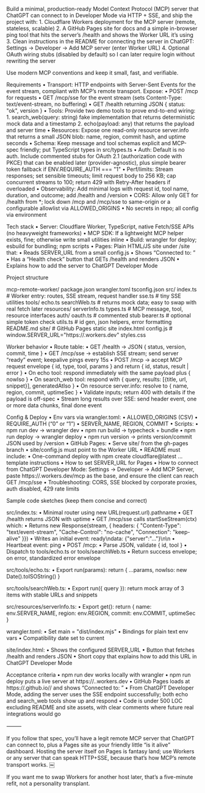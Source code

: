 

Build a minimal, production-ready Model Context Protocol (MCP) server that ChatGPT can connect to in Developer Mode via HTTP + SSE, and ship the project with:
	1.	Cloudflare Workers deployment for the MCP server (remote, stateless, scalable)
	2.	A GitHub Pages site for docs and a simple in-browser ping tool that hits the server’s /health and shows the Worker URL it’s using
	3.	Clean instructions in the README for connecting the server in ChatGPT: Settings → Developer → Add MCP server (enter Worker URL)
	4.	Optional OAuth wiring stubs (disabled by default) so I can later require login without rewriting the server

Use modern MCP conventions and keep it small, fast, and verifiable.

Requirements
	•	Transport: HTTP endpoints with Server-Sent Events for the event stream, compliant with MCP’s remote transport. Expose:
	•	POST /mcp for requests
	•	GET /mcp/sse for the event stream (sets Content-Type: text/event-stream, no buffering)
	•	GET /health returning JSON { status: "ok", version }
	•	Tools: Provide two demo tools to prove end-to-end wiring:
	1.	search_web(query: string) fake implementation that returns deterministic mock data and a timestamp
	2.	echo(payload: any) that returns the payload and server time
	•	Resources: Expose one read-only resource server.info that returns a small JSON blob: name, region, commit hash, and uptime seconds
	•	Schema: Keep message and tool schemas explicit and MCP-spec friendly; put TypeScript types in src/types.ts
	•	Auth: Default is no auth. Include commented stubs for OAuth 2.1 (authorization code with PKCE) that can be enabled later (provider-agnostic), plus simple bearer token fallback if ENV.REQUIRE_AUTH === "1"
	•	Perf/limits: Stream responses; set sensible timeouts; limit request body to 256 KB; cap concurrent streams to 100; return 429 with Retry-After headers if overloaded
	•	Observability: Add minimal logs with request id, tool name, duration, and outcome; add /health and /version
	•	CORS: Allow only GET for /health from *; lock down /mcp and /mcp/sse to same-origin or a configurable allowlist via ALLOWED_ORIGINS
	•	No secrets in repo; all config via environment

Tech stack
	•	Server: Cloudflare Worker, TypeScript, native Fetch/SSE APIs (no heavyweight frameworks)
	•	MCP SDK: If a lightweight MCP helper exists, fine; otherwise write small utilities inline
	•	Build: wrangler for deploy; esbuild for bundling; npm scripts
	•	Pages: Plain HTML/JS site under /site that:
	•	Reads SERVER_URL from a small config.js
	•	Shows “Connected to: ”
	•	Has a “Health check” button that GETs /health and renders JSON
	•	Explains how to add the server to ChatGPT Developer Mode

Project structure

mcp-remote-worker/
  package.json
  wrangler.toml
  tsconfig.json
  src/
    index.ts              # Worker entry: routes, SSE stream, request handler
    sse.ts                # tiny SSE utilities
    tools/
      echo.ts
      searchWeb.ts        # returns mock data; easy to swap with real fetch later
    resources/
      serverInfo.ts
    types.ts              # MCP message, tool, resource interfaces
    auth/
      oauth.ts            # commented stub
      bearer.ts           # optional simple token check
    utils.ts              # id gen, json helpers, error formatting
  README.md
  site/                   # GitHub Pages static site
    index.html
    config.js             # window.SERVER_URL="https://<your-worker>.workers.dev"
    styles.css

Worker behavior
	•	Route table:
	•	GET /health → JSON { status, version, commit, time }
	•	GET /mcp/sse → establish SSE stream; send server “ready” event; keepalive pings every 15s
	•	POST /mcp → accept MCP request envelope { id, type, tool, params } and return { id, status, result | error }
	•	On echo tool: respond immediately with the same payload plus { nowIso }
	•	On search_web tool: respond with { query, results: [{title, url, snippet}], generatedAtIso }
	•	On resource server.info: resolve to { name, region, commit, uptimeSec }
	•	Validate inputs; return 400 with details if the payload is off-spec
	•	Stream long results over SSE: send header event, one or more data chunks, final done event

Config & Deploy
	•	Env vars via wrangler.toml:
	•	ALLOWED_ORIGINS (CSV)
	•	REQUIRE_AUTH (“0” or “1”)
	•	SERVER_NAME, REGION, COMMIT
	•	Scripts:
	•	npm run dev → wrangler dev
	•	npm run build → typecheck + bundle
	•	npm run deploy → wrangler deploy
	•	npm run version → prints version/commit JSON used by /version
	•	GitHub Pages:
	•	Serve site/ from the gh-pages branch
	•	site/config.js must point to the Worker URL
	•	README must include:
	•	One-command deploy with npm create cloudflare@latest ... template instructions
	•	How to set SERVER_URL for Pages
	•	How to connect from ChatGPT Developer Mode: Settings → Developer → Add MCP Server, paste https://<worker>.workers.dev/mcp as the base, and ensure the client can reach GET /mcp/sse
	•	Troubleshooting: CORS, SSE blocked by corporate proxies, auth disabled, 429 rate limits

Sample code sketches (keep them concise and correct)

src/index.ts:
	•	Minimal router using new URL(request.url).pathname
	•	GET /health returns JSON with uptime
	•	GET /mcp/sse calls startSseStream(ctx) which:
	•	Returns new Response(stream, { headers: { "Content-Type": "text/event-stream", "Cache-Control": "no-cache", "Connection": "keep-alive" }})
	•	Writes an initial event: ready\ndata: {"server":"…"}\n\n
	•	Heartbeat event: ping
	•	POST /mcp:
	•	Parse JSON, validate { id, tool }
	•	Dispatch to tools/echo.ts or tools/searchWeb.ts
	•	Return success envelope; on error, standardized error envelope

src/tools/echo.ts:
	•	Export run(params): return { ...params, nowIso: new Date().toISOString() }

src/tools/searchWeb.ts:
	•	Export run({ query }): return mock array of 3 items with stable URLs and snippets

src/resources/serverInfo.ts:
	•	Export get(): return { name: env.SERVER_NAME, region: env.REGION, commit: env.COMMIT, uptimeSec }

wrangler.toml:
	•	Set main = "dist/index.mjs"
	•	Bindings for plain text env vars
	•	Compatibility date set to current

site/index.html:
	•	Shows the configured SERVER_URL
	•	Button that fetches /health and renders JSON
	•	Short copy that explains how to add this URL in ChatGPT Developer Mode

Acceptance criteria
	•	npm run dev works locally with wrangler
	•	npm run deploy puts a live server at https://<name>.<account>.workers.dev
	•	GitHub Pages loads at https://<user>.github.io/<repo>/ and shows “Connected to: ”
	•	From ChatGPT Developer Mode, adding the server uses the SSE endpoint successfully; both echo and search_web tools show up and respond
	•	Code is under 500 LOC excluding README and site assets, with clear comments where future real integrations would go

⸻

If you follow that spec, you’ll have a legit remote MCP server that ChatGPT can connect to, plus a Pages site as your friendly little “is it alive” dashboard. Hosting the server itself on Pages is fantasy land; use Workers or any server that can speak HTTP+SSE, because that’s how MCP’s remote transport works.  ￼

If you want me to swap Workers for another host later, that’s a five-minute refit, not a personality transplant.
